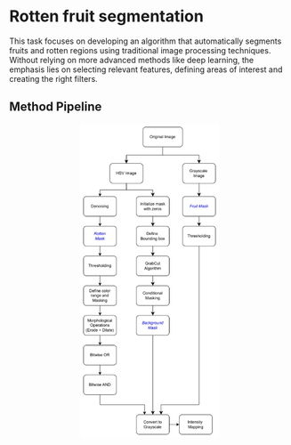 # Rotten fruit segmentation

This task focuses on developing an algorithm that automatically segments fruits and rotten regions using traditional image processing techniques. Without relying on more advanced methods like deep learning, the emphasis lies on selecting relevant features, defining areas of interest and creating the right filters. 

## Method Pipeline
<div align='center'>
<img src='./assets/pipeline.png' width='250px' style='margin 0 auto'>
</div>